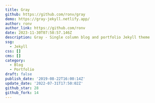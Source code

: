 ```yaml
---
title: Gray
github: https://github.com/ronv/gray
demo: https://gray-jekyll.netlify.app/
author: ronv
author_link: https://github.com/ronv
date: 2023-11-30T07:58:57.146Z
description: Gray - Single column blog and portfolio Jekyll theme
ssg:
  - Jekyll
css: []
cms: []
category:
  - Blog
  - Portfolio
draft: false
publish_date: '2019-08-22T16:00:14Z'
update_date: '2022-07-31T17:50:02Z'
github_star: 28
github_fork: 14
---
```

